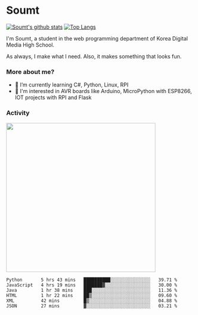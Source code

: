 # Soumt
[![Soumt's github stats](https://github-readme-stats.vercel.app/api?username=soumt-r)](https://github.com/anuraghazra/github-readme-stats)
[![Top Langs](https://github-readme-stats.vercel.app/api/top-langs/?username=soumt-r&layout=compact)](https://github.com/anuraghazra/github-readme-stats)

I'm Soumt, a student in the web programming department of Korea Digital Media High School.

As always, I make what I need. Also, it makes something that looks fun.

### More about me?
- 🌱 I’m currently learning C#, Python, Linux, RPI
- :pushpin: I'm interested in AVR boards like Arduino, MicroPython with ESP8266, IOT projects with RPI and Flask


### Activity
<img height="400" img src="https://wakatime.com/share/@soumt_r/0e4d0df5-374b-4c75-8ddb-57d54d739f69.svg"></img>

<!--START_SECTION:waka-->

```text
Python       5 hrs 43 mins   ██████████░░░░░░░░░░░░░░░   39.71 %
JavaScript   4 hrs 19 mins   ███████▓░░░░░░░░░░░░░░░░░   30.00 %
Java         1 hr 38 mins    ███░░░░░░░░░░░░░░░░░░░░░░   11.36 %
HTML         1 hr 22 mins    ██▒░░░░░░░░░░░░░░░░░░░░░░   09.60 %
XML          42 mins         █▒░░░░░░░░░░░░░░░░░░░░░░░   04.88 %
JSON         27 mins         ▓░░░░░░░░░░░░░░░░░░░░░░░░   03.21 %
```

<!--END_SECTION:waka-->

